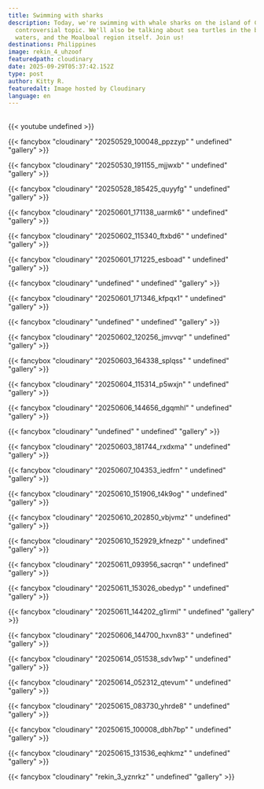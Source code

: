 ```yaml
---
title: Swimming with sharks
description: Today, we're swimming with whale sharks on the island of Cebu. A
  controversial topic. We'll also be talking about sea turtles in the beautiful
  waters, and the Moalboal region itself. Join us!
destinations: Philippines
image: rekin_4_uhzoof
featuredpath: cloudinary
date: 2025-09-29T05:37:42.152Z
type: post
author: Kitty R.
featuredalt: Image hosted by Cloudinary
language: en
---
```

<br>{{< youtube undefined >}}</br>

{{< fancybox "cloudinary" "20250529_100048_ppzzyp" "  undefined" "gallery" >}}

{{< fancybox "cloudinary" "20250530_191155_mjjwxb" "  undefined" "gallery" >}}

{{< fancybox "cloudinary" "20250528_185425_quyyfg" "  undefined" "gallery" >}}

{{< fancybox "cloudinary" "20250601_171138_uarmk6" "  undefined" "gallery" >}}

{{< fancybox "cloudinary" "20250602_115340_ftxbd6" "  undefined" "gallery" >}}

{{< fancybox "cloudinary" "20250601_171225_esboad" "  undefined" "gallery" >}}

{{< fancybox "cloudinary" "undefined" "  undefined" "gallery" >}}

{{< fancybox "cloudinary" "20250601_171346_kfpqx1" "  undefined" "gallery" >}}

{{< fancybox "cloudinary" "undefined" "  undefined" "gallery" >}}

{{< fancybox "cloudinary" "20250602_120256_jmvvqr" "  undefined" "gallery" >}}

{{< fancybox "cloudinary" "20250603_164338_splqss" "  undefined" "gallery" >}}

{{< fancybox "cloudinary" "20250604_115314_p5wxjn" " undefined" "gallery" >}}

{{< fancybox "cloudinary" "20250606_144656_dgqmhl" " undefined" "gallery" >}}

{{< fancybox "cloudinary" "undefined" " undefined" "gallery" >}}

{{< fancybox "cloudinary" "20250603_181744_rxdxma" " undefined" "gallery" >}}

{{< fancybox "cloudinary" "20250607_104353_iedfrn" " undefined" "gallery" >}}

{{< fancybox "cloudinary" "20250610_151906_t4k9og" " undefined" "gallery" >}}

{{< fancybox "cloudinary" "20250610_202850_vbjvmz" " undefined" "gallery" >}}

{{< fancybox "cloudinary" "20250610_152929_kfnezp" " undefined" "gallery" >}}

{{< fancybox "cloudinary" "20250611_093956_sacrqn" " undefined" "gallery" >}}

{{< fancybox "cloudinary" "20250611_153026_obedyp" " undefined" "gallery" >}}

{{< fancybox "cloudinary" "20250611_144202_g1irml" " undefined" "gallery" >}}

{{< fancybox "cloudinary" "20250606_144700_hxvn83" " undefined" "gallery" >}}

{{< fancybox "cloudinary" "20250614_051538_sdv1wp" " undefined" "gallery" >}}

{{< fancybox "cloudinary" "20250614_052312_qtevum" " undefined" "gallery" >}}

{{< fancybox "cloudinary" "20250615_083730_yhrde8" " undefined" "gallery" >}}

{{< fancybox "cloudinary" "20250615_100008_dbh7bp" " undefined" "gallery" >}}

{{< fancybox "cloudinary" "20250615_131536_eqhkmz" " undefined" "gallery" >}}

{{< fancybox "cloudinary" "rekin_3_yznrkz" " undefined" "gallery" >}}